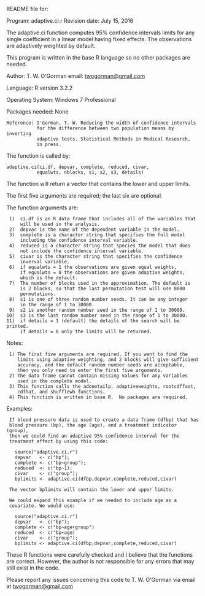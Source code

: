 
  README file for:

  Program:  adaptive.ci.r
  Revision date: July 15, 2016


  The adaptive.ci function computes 95% confidence intervals limits
  for any single coefficient in a linear model having fixed effects.
  The observations are adaptively weighted by default.

  This program is written in the base R language so no other packages
  are needed.

  Author: T. W. O'Gorman            email:  twogorman@gmail.com

  Language: R  version 3.2.2

  Operating System:  Windows 7 Professional

  Packages needed: None
  

    Reference: O'Gorman, T. W. Reducing the width of confidence intervals
               for the difference between two population means by inverting
               adaptive tests. Statistical Methods in Medical Research,
               in press.

  The function is called by:

    adaptive.ci(ci.df, depvar, complete, reduced, civar,
               equalwts, nblocks, s1, s2, s3, details)

  The function will return a vector that contains the lower and upper limits.

  The first five arguments are required; the last six are optional.

   The function arguments are:
 
     1)  ci.df is an R data frame that includes all of the variables that
         will be used in the analysis.
     2)  depvar is the name of the dependent variable in the model.
     3)  complete is a character string that specifies the full model
         including the confidence interval variable.
     4)  reduced is a character string that species the model that does
         not include the confidence interval variable.
     5)  civar is the character string that specifies the confidence
         inverval variable.
     6)  if equalwts = 1 the observations are given equal weights,
         if equalwts = 0 the observations are given adaptive weights,
         which is the default.
     7)  The number of blocks used in the approximation. The default is
         is 2 blocks, so that the last permutation test will use 8000
         permutations.
     8)  s1 is one of three random number seeds. It can be any integer
         in the range of 1 to 30000.
     9)  s2 is another random number seed in the range of 1 to 30000.
    10)  s3 is the last random number seed in the range of 1 to 30000.
    11)  if details = 1 (default) the details of the search will be printed.
         if details = 0 only the limits will be returned.
 
   Notes:
 
     1) The first five arguments are required. If you want to find the
        limits using adaptive weighting, and 2 blocks will give sufficient
        accuracy, and the default random number seeds are acceptable,
        then you only need to enter the first five arguments.
     2) The data frame cannot contain missing values for any variables
        used in the complete model.
     3) This function calls the adonetailp, adaptiveweights, rootcdffast,
        cdfhat, and shufflewh functions.
     4) This function is written in base R.  No packages are required. 
 
   Examples:
 
     If blood pressure data is used to create a data frame (dfbp) that has
     blood pressure (bp), the age (age), and a treatment indicator (group),
     then we could find an adaptive 95% confidence interval for the
     treatment effect by using this code:
 
       source("adaptive.ci.r")
       depvar   <- c("bp");
       complete <- c("bp~group");
       reduced  <- c("bp~1);
       civar    <- c("group");
       bplimits <- adaptive.ci(dfbp,depvar,complete,reduced,civar)
 
     The vector bplimits will contain the lower and upper limits.
 
     We could expand this example if we needed to include age as a
     covariate. We would use:
 
       source("adaptive.ci.r")
       depvar   <- c("bp");
       complete <- c("bp~age+group")
       reduced  <- c("bp~age)
       civar    <- c("group");
       bplimits <- adaptive.ci(dfbp,depvar,complete,reduced,civar)
 
   These R functions were carefully checked and I believe
   that the functions are correct.  However, the author is not
   responsible for any errors that may still exist in the code.
 
   Please report any issues concerning this code to T. W. O'Gorman via 
   email at twogorman@gmail.com
 
